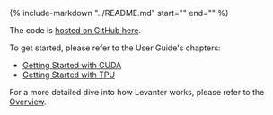 {%
   include-markdown "../README.md"
   start="<!--levanter-intro-start-->"
   end="<!--levanter-intro-end-->"
%}

The code is [hosted on GitHub here](https://github.com/stanford-crfm/levanter/).

To get started, please refer to the User Guide's chapters:

- [Getting Started with CUDA](Getting-Started-CUDA.md)
- [Getting Started with TPU](Getting-Started-TPU-VM.md)

For a more detailed dive into how Levanter works, please refer to the [Overview](Overview.md).

